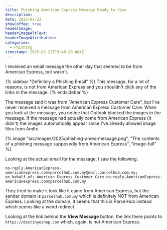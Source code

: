 ```yaml
---
title: Phishing American Express Message Ready to View
description: 
date: 2025-02-22
showCoffee: true
headerImage: 
headerImageAltText: 
headerImageAttribution: 
categories:
  - Phishing
timestamp: 2025-02-22T15:48:20.084Z
---
```


I received an email message the other day that seemed to be from American Express, but wasn't.

{% sidebar "Definitely a Phishing Email" %}
This message, for a lot of reasons, is not from American Express and you shouldn't click any of the links in the message.
{% endsidebar %}

The message said it was from "American Express Customer Care", but I've never received a message from American Express Customer Care. When you look at the message, you notice that Outlook blocked the images in the message. If the message had actually come from American Express (it didn't) the images automatically appear since I've already allowed image files from AmEx.

{% image "src/images/2025/phishing-amex-message.png", "The contents of a phishing message supposedly from American Express", "image-full" %}

Looking at the actual email for the message, I saw the following:

```text
no-reply.AmericanExpress-americanexpress.com=parcelhub.com.my@mail.parcelhub.com.my; 
on behalf of; American Express Customer Care no-reply.AmericanExpress-americanexpress.com@parcelhub.com.my
```

They tried to make it look like it came from American Express, but the sender domain is `parcelhub.com.my` which is definitely NOT from American Express. Looking at the domain, it seems that this is ParcelHub instead which seems like a weird redirect.

Looking at the link behind the **View Message** button, the link there points to `https://destinyeshop.com` which, again, is not American Express. 
